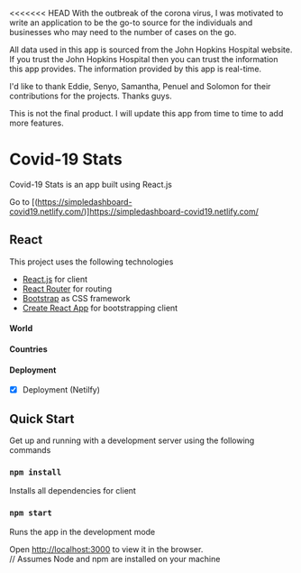 <<<<<<< HEAD
With the outbreak of the corona virus, I was motivated to write an
application to be the go-to source for the individuals and businesses 
who may need to the number of cases on the go.

All data used in this app is sourced from the John Hopkins Hospital website.
If you trust the John Hopkins Hospital then you can trust the information this app
provides. The information provided by this app is real-time.

I'd like to thank Eddie, Senyo, Samantha, Penuel and Solomon for their contributions
for the projects. Thanks guys.

This is not the final product. I will update this app from time to time to add more
features.

# Covid-19 Stats

Covid-19 Stats is an app built using React.js

Go to [(https://simpledashboard-covid19.netlify.com/)]https://simpledashboard-covid19.netlify.com/

## React

This project uses the following technologies

- [React.js](https://reactjs.org) for client 
- [React Router](https://reacttraining.com/react-router/) for routing
- [Bootstrap](https://getbootstrap.com/) as CSS framework
- [Create React App](https://github.com/facebook/create-react-app) for bootstrapping client

#### World

#### Countries

#### Deployment

- [x] Deployment (Netilfy)

## Quick Start

Get up and running with a development server using the following commands

### `npm install`

Installs all dependencies for client

### `npm start`

Runs the app in the development mode

Open [http://localhost:3000](http://localhost:3000) to view it in the browser. <br>
// Assumes Node and npm are installed on your machine